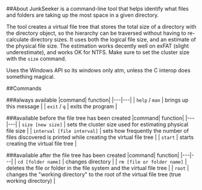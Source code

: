 
##About
JunkSeeker is a command-line tool that helps identify what files and folders are taking up the most space in a given
directory.

The tool creates a virtual file tree that stores the total size of a directory with the directory object, so the 
hierarchy can be traversed without having to re-calculate directory sizes. It uses both the logical file size, and an
estimate of the physical file size. The estimation works decently well on exFAT (slight underestimate), and works OK for
NTFS. Make sure to set the cluster size with the `size` command. 

Uses the Windows API so its windows only atm, unless the C interop does something magical.

##Commands

###always available
|command| function|
|---|---|
| `help` / `man` | brings up this message |
| `exit` / `q` | exits the program |

###available before the file tree has been created
|command| function|
|---|---|
| `size [new size]`          | sets the cluster size used for estimating physical file size |
| `interval [file interval]` | sets how frequently the number of files discovered is printed while creating the virtual file tree |
| `start`                    | starts creating the virtual file tree |

###available after the file tree has been created
|command| function|
|---|---|
| `cd [folder name]` | changes directory |
| `rm [file or folder name]` | deletes the file or folder in the file system and the virtual file tree |
| `root` | changes the "working directory" to the root of the virtual file tree (true working directory) |